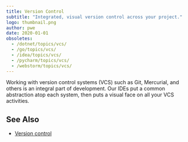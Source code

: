 ```yaml
---
title: Version Control
subtitle: "Integrated, visual version control across your project."
logo: thumbnail.png
author: pwe
date: 2020-01-01
obsoletes:
  - /dotnet/topics/vcs/
  - /go/topics/vcs/
  - /idea/topics/vcs/
  - /pycharm/topics/vcs/
  - /webstorm/topics/vcs/
---
```


Working with version control systems (VCS) such as Git, Mercurial, and others is an integral part of development. Our
IDEs put a common abstraction atop each system, then puts a visual face on all your VCS activities.

## See Also

- [Version control](https://www.jetbrains.com/help/idea/version-control-integration.html)
